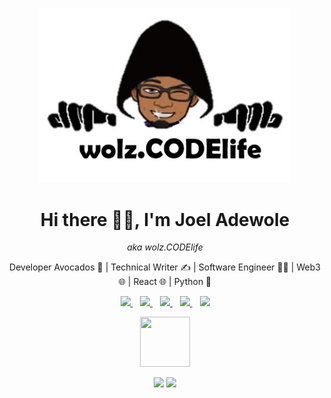 <p align="center">
  <img src="https://github.com/wolz-CODElife/wolz-CODElife/blob/main/Picture10.jpg" width="80%" />
  <h1 align='center'>Hi there 👋🏾, I'm Joel Adewole</h1> 
  <p align='center'> <i>aka wolz.CODElife</i></p>
  <p align="center">Developer Avocados 🥑 | Technical Writer ✍️ | Software Engineer 👩‍💻 | Web3 🌐 | React 🌐 | Python 🐍</p>
</p>

<p align='center'>
<a href="https://wa.me/2349121341600?text=Hello CODElife" target="_blank">
  <img src="https://img.shields.io/badge/WHATSAPP-%2325D366.svg?&style=for-the-badge&logo=whatsapp&logoColor=white" />
</a>&nbsp;&nbsp;
<a href="https://twitter.com/AdewolzJ" target="_blank">
  <img src="https://img.shields.io/badge/twitter-%231DA1F2.svg?&style=for-the-badge&logo=twitter&logoColor=white" />
</a>&nbsp;&nbsp;
<a href="https://www.linkedin.com/in/wolz-codelife" target="_blank">
  <img src="https://img.shields.io/badge/linkedin-%230077B5.svg?&style=for-the-badge&logo=linkedin&logoColor=white" />
</a>&nbsp;&nbsp;
<a href="mailto:joeladewole3@gmail.com" target="_blank">
  <img src="https://img.shields.io/badge/email me-%23D14836.svg?&style=for-the-badge&logo=gmail&logoColor=white" />
</a>&nbsp;&nbsp;
<img src="https://gpvc.arturio.dev/wolz-codelife" />

<div style="justify-content: center; display: flex; align-items: center; width: 100%;" align='center'>
  <a href="https://dev.to/wolzcodelife" target="_blank">
  <img src="https://res.cloudinary.com/practicaldev/image/fetch/s--4f5VWKQw--/c_limit,f_auto,fl_progressive,q_80,w_375/https://dev-to-uploads.s3.amazonaws.com/uploads/badge/badge_image/2/1-year-badge.png" width="80px" height="80px" />
  </a>
</div>

  <p align = "center">
  <img src = "https://github-readme-stats.vercel.app/api?username=wolz-codelife&show_icons=true&theme=tokyonight&line_height=27">
  <img src = "https://github-readme-stats.vercel.app/api/top-langs/?username=wolz-codelife&theme=tokyonight">
</p>
</p>
